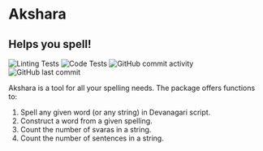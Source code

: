 # Akshara

## Helps you spell!

![Linting Tests](https://github.com/arindamsaha1507/akshara/actions/workflows/pylint.yml/badge.svg)
![Code Tests](https://github.com/arindamsaha1507/akshara/actions/workflows/pytest.yml/badge.svg)
![GitHub commit activity](https://img.shields.io/github/commit-activity/w/arindamsaha1507/akshara)
![GitHub last commit](https://img.shields.io/github/last-commit/arindamsaha1507/akshara)


Akshara is a tool for all your spelling needs. The package offers functions to:

1. Spell any given word (or any string) in Devanagari script.
2. Construct a word from a given spelling.
3. Count the number of svaras in a string.
4. Count the number of sentences in a string.
